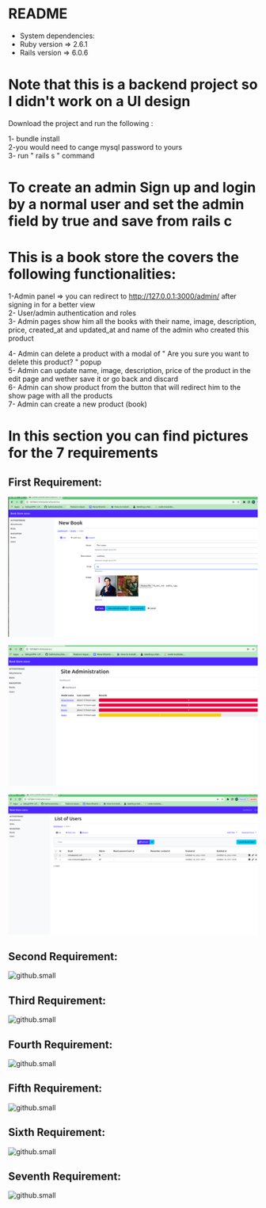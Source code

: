 # README
  
* System dependencies: <br>
* Ruby version => 2.6.1
* Rails version => 6.0.6

# Note that this is a backend project so I didn't work on a UI design 

  Download the project and run the following : <br>
  
  1- bundle install <br>
  2-you would need to cange mysql password to yours <br>
  3- run " rails s " command<br>

# To create an admin Sign up and login by a normal user and set the admin field by true and save from rails c


# This is a book store the covers the following functionalities:

1-Admin panel  => you can redirect to http://127.0.0.1:3000/admin/  after signing in for a better view <br>
2- User/admin authentication and roles <br>
3- Admin pages show him all the books with their name, image, description, price, created_at and updated_at and name of the admin who created this product <br>

4- Admin can delete a product with a modal of " Are you sure you want to delete this product? " popup <br>
5- Admin can update name, image, description, price of the product in the edit page and wether save it or go back and discard <br>
6- Admin can show product from the button that will redirect him to the show page with all the products <br>
7- Admin can create a new product (book) <br>

# In this section you can find pictures for the 7 requirements

## First Requirement:

![github.small](app/assets/images/1.png) <br  />

![github.small](app/assets/images/2.png) <br  />

![github.small](app/assets/images/3.png) <br  />

## Second Requirement:


![github.small](4.png) <br  />

## Third Requirement: <br>

![github.small](4.png) <br  />


## Fourth Requirement: <br>

![github.small](4.png) <br  />


## Fifth Requirement: <br>
 
 ![github.small](4.png) <br  />

## Sixth Requirement: <br>

![github.small](4.png) <br  />


## Seventh Requirement: <br>

![github.small](4.png) <br  />



